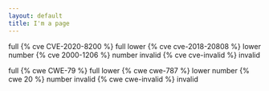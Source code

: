```yaml
---
layout: default
title: I'm a page
---
```


full {% cve CVE-2020-8200 %} full
lower {% cve cve-2018-20808 %} lower
number {% cve 2000-1206 %} number
invalid {% cve cve-invalid %} invalid

full {% cwe CWE-79 %} full
lower {% cwe cwe-787 %} lower
number {% cwe 20 %} number
invalid {% cwe cwe-invalid %} invalid